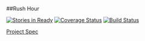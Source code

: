 ##Rush Hour

[![Stories in Ready](https://badge.waffle.io/weilandia/rush-hour.png?label=ready&title=Ready)](http://waffle.io/weilandia/rush-hour) [![Coverage Status](https://coveralls.io/repos/github/weilandia/rush-hour/badge.svg?branch=master)](https://coveralls.io/github/weilandia/rush-hour?branch=master) [![Build Status](https://travis-ci.org/weilandia/rush-hour.svg?branch=master)](https://travis-ci.org/weilandia/rush-hour)

[Project Spec](https://github.com/turingschool/curriculum/blob/master/source/projects/rush_hour.md)
